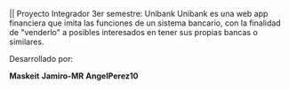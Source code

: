 || Proyecto Integrador 3er semestre: Unibank
Unibank es una web app financiera que imita las funciones de un sistema bancario, con la finalidad de "venderlo" a posibles interesados en tener sus propias bancas o similares.

Desarrollado por:

**Maskeit**
**Jamiro-MR**
**AngelPerez10**
